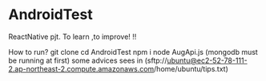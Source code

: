 # AndroidTest
ReactNative pjt. To learn ,to improve!
!!

How to run?
git clone <this project url>
cd AndroidTest
npm i
node AugApi.js
(mongodb must be running at first)
some advices sees in (sftp://ubuntu@ec2-52-78-111-2.ap-northeast-2.compute.amazonaws.com/home/ubuntu/tips.txt)
